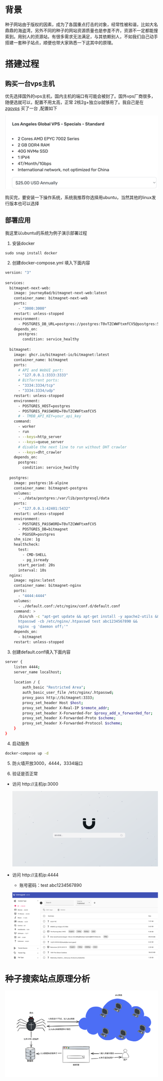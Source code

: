 # 背景

种子网站由于版权的因素，成为了各国重点打击的对象，经常性被和谐，比如大名鼎鼎的海盗湾，另外不同的种子的网站资源质量也是参差不齐，资源不一定都能搜索到。用别人的资源站，有很多需求无法满足，与其依赖别人，不如我们自己动手搭建一套种子站点，顺便也带大家熟悉一下这其中的原理。

# 搭建过程

## 购买一台vps主机

优先选择国外的vps主机，国内主机的端口有可能会被封了。国外vps厂商很多，随便选就可以，配置不用太高，正常 2核2g+独立ip就够用了。我自己是在[zgovps](https://clients.zgovps.com/) 买了一台 ,配置如下

![vps](./img/vps.png)

购买完，要安装一下操作系统，系统我推荐你选择用ubuntu，当然其他的linux发行版本也可以选择

## 部署应用

我这里以ubuntu的系统为例子演示部署过程

1. 安装docker

```Plain
sudo snap install docker
```

2. 创建docker-compose.yml 填入下面内容

```Bash
version: "3"

services:
  bitmagnet-next-web:
    image: journey0ad/bitmagnet-next-web:latest
    container_name: bitmagnet-next-web
    ports:
      - "3000:3000"
    restart: unless-stopped
    environment:
      - POSTGRES_DB_URL=postgres://postgres:T0vTZCWWFtxmfCV5@postgres:5432/bitmagnet
    depends_on:
      postgres:
        condition: service_healthy

  bitmagnet:
    image: ghcr.io/bitmagnet-io/bitmagnet:latest
    container_name: bitmagnet
    ports:
      # API and WebUI port:
      - "127.0.0.1:3333:3333"
      # BitTorrent ports:
      - "3334:3334/tcp"
      - "3334:3334/udp"
    restart: unless-stopped
    environment:
      - POSTGRES_HOST=postgres
      - POSTGRES_PASSWORD=T0vTZCWWFtxmfCV5
      # - TMDB_API_KEY=your_api_key
    command:
      - worker
      - run
      - --keys=http_server
      - --keys=queue_server
      # disable the next line to run without DHT crawler
      - --keys=dht_crawler
    depends_on:
      postgres:
        condition: service_healthy

  postgres:
    image: postgres:16-alpine
    container_name: bitmagnet-postgres
    volumes:
      - ./data/postgres:/var/lib/postgresql/data
    ports:
      - "127.0.0.1:42401:5432"
    restart: unless-stopped
    environment:
      - POSTGRES_PASSWORD=T0vTZCWWFtxmfCV5
      - POSTGRES_DB=bitmagnet
      - PGUSER=postgres
    shm_size: 1g
    healthcheck:
      test:
        - CMD-SHELL
        - pg_isready
      start_period: 20s
      interval: 10s
  nginx:
    image: nginx:latest
    container_name: bitmagnet-nginx
    ports:
      - "4444:4444"
    volumes:
      - ./default.conf:/etc/nginx/conf.d/default.conf
    command: >
      /bin/sh -c "apt-get update && apt-get install -y apache2-utils && 
      htpasswd -cb /etc/nginx/.htpasswd test abc1234567890 && 
      nginx -g 'daemon off;'"
    depends_on:
      - bitmagnet
    restart: unless-stopped
```

3. 创建default.conf填入下面内容

```Bash
server {
    listen 4444;
    server_name localhost;

    location / {
        auth_basic "Restricted Area";
        auth_basic_user_file /etc/nginx/.htpasswd;
        proxy_pass http://bitmagnet:3333;
        proxy_set_header Host $host;
        proxy_set_header X-Real-IP $remote_addr;
        proxy_set_header X-Forwarded-For $proxy_add_x_forwarded_for;
        proxy_set_header X-Forwarded-Proto $scheme;
        proxy_set_header X-Forwarded-Protocol $scheme;
    }
}
```

4. 启动服务

```Bash
docker-compose up -d
```

5. 防火墙开放3000，4444，3334端口 

6. 验证是否正常

- 访问 http://主机ip:3000

  ![serarch1](./img/search1.png)

- 访问   http://主机ip:4444

  - 账号密码：test  abc1234567890

  ![serarch1](./img/search2.png)

# 种子搜索站点原理分析

![yl](./img/yl.png)
